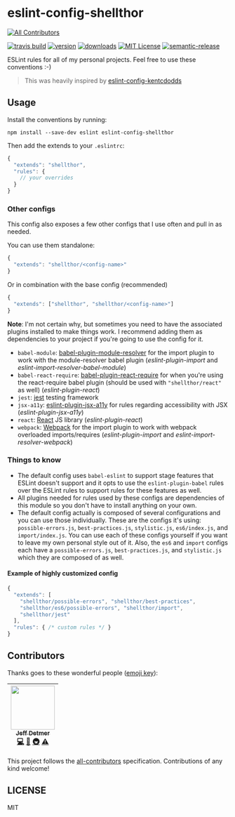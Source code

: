 # eslint-config-shellthor
[![All Contributors](https://img.shields.io/badge/all_contributors-1-orange.svg?style=flat-square)](#contributors)

[![travis build](https://img.shields.io/travis/shellthor/eslint-config-shellthor.svg?style=flat-square)](https://travis-ci.org/shellthor/eslint-config-shellthor)
[![version](https://img.shields.io/npm/v/eslint-config-shellthor.svg?style=flat-square)](http://npm.im/eslint-config-shellthor)
[![downloads](https://img.shields.io/npm/dm/eslint-config-shellthor.svg?style=flat-square)](http://npm-stat.com/charts.html?package=eslint-config-shellthor&from=2017-09-01)
[![MIT License](https://img.shields.io/npm/l/eslint-config-shellthor.svg?style=flat-square)](http://opensource.org/licenses/MIT)
[![semantic-release](https://img.shields.io/badge/%20%20%F0%9F%93%A6%F0%9F%9A%80-semantic--release-e10079.svg?style=flat-square)](https://github.com/semantic-release/semantic-release)

ESLint rules for all of my personal projects. Feel free to use these conventions :-)

> This was heavily inspired by [eslint-config-kentcdodds](https://github.com/kentcdodds/eslint-config-kentcdodds)

## Usage

Install the conventions by running:

```
npm install --save-dev eslint eslint-config-shellthor
```

Then add the extends to your `.eslintrc`:

```javascript
{
  "extends": "shellthor",
  "rules": {
    // your overrides
  }
}
```

### Other configs

This config also exposes a few other configs that I use often and pull in as needed.

You can use them standalone:

```javascript
{
  "extends": "shellthor/<config-name>"
}
```

Or in combination with the base config (recommended)

```javascript
{
  "extends": ["shellthor", "shellthor/<config-name>"]
}
```

**Note**: I'm not certain why, but sometimes you need to have the associated plugins
installed to make things work. I recommend adding them as dependencies to your project
if you're going to use the config for it.

- `babel-module`: [babel-plugin-module-resolver](https://www.npmjs.com/package/babel-plugin-module-resolver) for the import plugin to work with the module-resolver babel plugin (_eslint-plugin-import_ and _eslint-import-resolver-babel-module_)
- `babel-react-require`: [babel-plugin-react-require](https://www.npmjs.com/package/babel-plugin-react-require) for when you're using the react-require babel plugin (should be used with `"shellthor/react"` as well) (_eslint-plugin-react_)
- `jest`: [jest](http://facebook.github.io/jest/) testing framework
- `jsx-a11y`: [eslint-plugin-jsx-a11y](https://github.com/evcohen/eslint-plugin-jsx-a11y) for rules regarding accessibility with JSX (_eslint-plugin-jsx-a11y_)
- `react`: [React](https://www.npmjs.com/package/react) JS library  (_eslint-plugin-react_)
- `webpack`: [Webpack](https://npmjs.com/package/webpack) for the import plugin to work with webpack overloaded imports/requires (_eslint-plugin-import_ and _eslint-import-resolver-webpack_)

### Things to know

- The default config uses `babel-eslint` to support stage features that ESLint doesn't support and it opts to use the `eslint-plugin-babel` rules over the ESLint rules to support rules for these features as well.
- All plugins needed for rules used by these configs are dependencies of this module so you don't have to install anything on your own.
- The default config actually is composed of several configurations and you can use those individually. These are the configs it's using: `possible-errors.js`, `best-practices.js`, `stylistic.js`, `es6/index.js`, and `import/index.js`. You can use each of these configs yourself if you want to leave my own personal style out of it. Also, the `es6` and `import` configs each have a `possible-errors.js`, `best-practices.js`, and `stylistic.js` which they are composed of as well.

#### Example of highly customized config

```javascript
{
  "extends": [
    "shellthor/possible-errors", "shellthor/best-practices",
    "shellthor/es6/possible-errors", "shellthor/import",
    "shellthor/jest"
  ],
  "rules": { /* custom rules */ }
}
```

## Contributors

Thanks goes to these wonderful people ([emoji key](https://github.com/kentcdodds/all-contributors#emoji-key)):

<!-- ALL-CONTRIBUTORS-LIST:START - Do not remove or modify this section -->
| [<img src="https://avatars1.githubusercontent.com/u/649578?v=4" width="100px;"/><br /><sub>Jeff Detmer</sub>](http://www.jeffdetmer.com)<br />[💻](https://github.com/shellthor/eslint-config-shellthor/commits?author=shellthor "Code") [📖](https://github.com/shellthor/eslint-config-shellthor/commits?author=shellthor "Documentation") [🚇](#infra-shellthor "Infrastructure (Hosting, Build-Tools, etc)") [⚠️](https://github.com/shellthor/eslint-config-shellthor/commits?author=shellthor "Tests") |
| :---: |
<!-- ALL-CONTRIBUTORS-LIST:END -->

This project follows the [all-contributors](https://github.com/kentcdodds/all-contributors) specification. Contributions of any kind welcome!

## LICENSE

MIT
